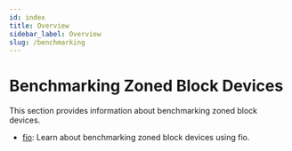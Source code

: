 ```yaml
---
id: index
title: Overview
sidebar_label: Overview
slug: /benchmarking
---
```


# Benchmarking Zoned Block Devices

This section provides information about benchmarking zoned block devices.

* [fio](./fio/overview.md): Learn about benchmarking zoned block devices using
  fio.
